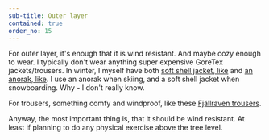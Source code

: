 ```yaml
---
sub-title: Outer layer
contained: true
order_no: 15
---
```


For outer layer, it's enough that it is wind resistant. And maybe cozy enough to wear. I typically don't wear anything super expensive GoreTex jackets/trousers. In winter, I myself have both [soft shell jacket, like](http://www.scandinavianoutdoorstore.com/en/miesten-vaatteet/softshell-takit/gecko-hood/) and [an anorak, like](http://www.scandinavianoutdoorstore.com/en/miesten-vaatteet/retkeilytakit/gutulia-anorak/). I use an anorak when skiing, and a soft shell jacket when snowboarding. Why - I don't really know. 

For trousers, something comfy and windproof, like these [Fjällraven trousers](http://www.fjallraven.co.uk/ovik-winter-trousers).

Anyway, the most important thing is, that it should be wind resistant. At least if planning to do any physical exercise above the tree level. 
